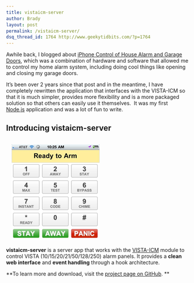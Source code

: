 ```yaml
---
title: vistaicm-server
author: Brady
layout: post
permalink: /vistaicm-server/
dsq_thread_id: 1764 http://www.geekytidbits.com/?p=1764
---
```

Awhile back, I blogged about <a href="/iphone-control-house-alarm-and-garage-doors/" target="_blank">iPhone Control of House Alarm and Garage Doors</a>, which was a combination of hardware and software that allowed me to control my home alarm system, including doing cool things like opening and closing my garage doors.

It&#8217;s been over 2 years since that post and in the meantime, I have completely rewritten the application that interfaces with the VISTA-ICM so that it is much simpler, provides more flexibility and is a more packaged solution so that others can easily use it themselves.  It was my first <a href="http://nodejs.org/" target="_blank">Node.js</a> application and was a lot of fun to write.

## Introducing vistaicm-server

[<img class="size-full wp-image-1765 alignleft" style="margin:15px;" alt="screenshot" src="/media/screenshot.png" width="240" height="262" />][1]  
**vistaicm-server** is a server app that works with the [VISTA-ICM][2] module to control VISTA (10/15/20/21/50/128/250) alarm panels. It provides a **clean web interface** and **event handling** through a hook architecture.

**To learn more and download, visit the <a href="https://github.com/bradyholt/vistaicm-server" target="_blank">project page on GitHub</a>. **

 [1]: /wp-content/uploads/screenshot.png
 [2]: http://controlworks.com/modules/Product.aspx?pid=80
